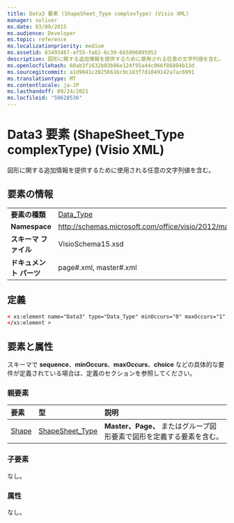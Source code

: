 ```yaml
---
title: Data3 要素 (ShapeSheet_Type complexType) (Visio XML)
manager: soliver
ms.date: 03/09/2015
ms.audience: Developer
ms.topic: reference
ms.localizationpriority: medium
ms.assetid: 63493467-af55-fa62-6c39-6b5896895952
description: 図形に関する追加情報を提供するために使用される任意の文字列値を含む。
ms.openlocfilehash: 68ab3f1632b83b86e124f95a44c066f86804b13d
ms.sourcegitcommit: a1d9041c20256616c9c183f7d1049142a7ac6991
ms.translationtype: MT
ms.contentlocale: ja-JP
ms.lasthandoff: 09/24/2021
ms.locfileid: "59628536"
---
```

# <a name="data3-element-shapesheet_type-complextype-visio-xml"></a>Data3 要素 (ShapeSheet_Type complexType) (Visio XML)

図形に関する追加情報を提供するために使用される任意の文字列値を含む。
  
## <a name="element-information"></a>要素の情報

|||
|:-----|:-----|
|**要素の種類** <br/> |[Data_Type](data_type-complextypevisio-xml.md) <br/> |
|**Namespace** <br/> |http://schemas.microsoft.com/office/visio/2012/main  <br/> |
|**スキーマ ファイル** <br/> |VisioSchema15.xsd  <br/> |
|**ドキュメント パーツ** <br/> |page#.xml, master#.xml  <br/> |
   
## <a name="definition"></a>定義

```XML
< xs:element name="Data3" type="Data_Type" minOccurs="0" maxOccurs="1" >
</xs:element >
```

## <a name="elements-and-attributes"></a>要素と属性

スキーマで **sequence**、**minOccurs**、**maxOccurs**、**choice** などの具体的な要件が定義されている場合は、定義のセクションを参照してください。 
  
### <a name="parent-elements"></a>親要素

|**要素**|**型**|**説明**|
|:-----|:-----|:-----|
|[Shape](shape-element-shapes_type-complextypevisio-xml.md) <br/> |[ShapeSheet_Type](shapesheet_type-complextypevisio-xml.md) <br/> |**Master、Page、** またはグループ図形要素で図形を定義する要素を含む。  <br/> |
   
### <a name="child-elements"></a>子要素

なし。
  
### <a name="attributes"></a>属性

なし。
  

